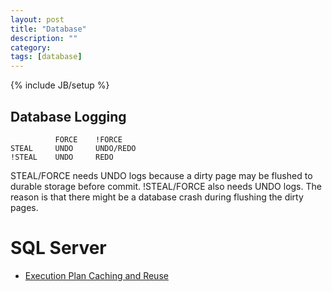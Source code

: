 ```yaml
---
layout: post
title: "Database"
description: ""
category:
tags: [database]
---
```

{% include JB/setup %}

## Database Logging
```
          FORCE    !FORCE
STEAL     UNDO     UNDO/REDO
!STEAL    UNDO     REDO
```

STEAL/FORCE needs UNDO logs because a dirty page may be flushed to durable
storage before commit.
!STEAL/FORCE also needs UNDO logs. The reason is that there might be a database
crash during flushing the dirty pages.

# SQL Server
- [Execution Plan Caching and Reuse](https://technet.microsoft.com/en-us/library/ms181055(v=sql.105).aspx)
